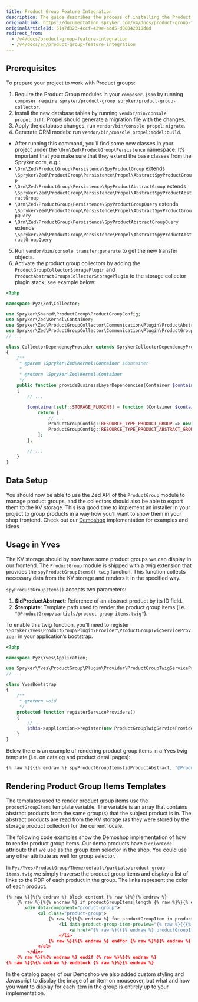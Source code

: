 ```yaml
---
title: Product Group Feature Integration
description: The guide describes the process of installing the Product Group feature in your project.
originalLink: https://documentation.spryker.com/v4/docs/product-group-feature-integration
originalArticleId: 51a7d323-4ccf-429e-add5-d08042010d8d
redirect_from:
  - /v4/docs/product-group-feature-integration
  - /v4/docs/en/product-group-feature-integration
---
```


## Prerequisites

To prepare your project to work with Product groups:

1. Require the Product Group modules in your `composer.json` by running `composer require spryker/product-group spryker/product-group-collector`.
2. Install the new database tables by running `vendor/bin/console propel:diff`. Propel should generate a migration file with the changes.
3. Apply the database changes: run `vendor/bin/console propel:migrate`.
4. Generate ORM models: run `vendor/bin/console propel:model:build`.
* After running this command, you’ll find some new classes in your project under the `\Orm\Zed\ProductGroup\Persistence` namespace. It’s important that you make sure that they extend the base classes from the Spryker core, e.g.:
* `\Orm\Zed\ProductGroup\Persistence\SpyProductGroup` extends `\Spryker\Zed\ProductGroup\Persistence\Propel\AbstractSpyProductGroup`
* `\Orm\Zed\ProductGroup\Persistence\SpyProductAbstractGroup` extends `\Spryker\Zed\ProductGroup\Persistence\Propel\AbstractSpyProductAbstractGroup`
* `\Orm\Zed\ProductGroup\Persistence\SpyProductGroupQuery` extends `\Spryker\Zed\ProductGroup\Persistence\Propel\AbstractSpyProductGroupQuery`
* `\Orm\Zed\ProductGroup\Persistence\SpyProductAbstractGroupQuery` extends `\Spryker\Zed\ProductGroup\Persistence\Propel\AbstractSpyProductAbstractGroupQuery`

5. Run `vendor/bin/console transfer:generate` to get the new transfer objects.
6. Activate the product group collectors by adding the `ProductGroupCollectorStoragePlugin` and  `ProductAbstractGroupsCollectorStoragePlugin` to the storage collector plugin stack, see example below:

```php
<?php

namespace Pyz\Zed\Collector;

use Spryker\Shared\ProductGroup\ProductGroupConfig;
use Spryker\Zed\Kernel\Container;
use Spryker\Zed\ProductGroupCollector\Communication\Plugin\ProductAbstractGroupsCollectorStoragePlugin;
use Spryker\Zed\ProductGroupCollector\Communication\Plugin\ProductGroupCollectorStoragePlugin;
// ...

class CollectorDependencyProvider extends SprykerCollectorDependencyProvider
{
    /**
     * @param \Spryker\Zed\Kernel\Container $container
     *
     * @return \Spryker\Zed\Kernel\Container
     */
    public function provideBusinessLayerDependencies(Container $container)
    {
        // ...
       
        $container[self::STORAGE_PLUGINS] = function (Container $container) {
            return [
                // ...
                ProductGroupConfig::RESOURCE_TYPE_PRODUCT_GROUP => new ProductGroupCollectorStoragePlugin(),
                ProductGroupConfig::RESOURCE_TYPE_PRODUCT_ABSTRACT_GROUPS => new ProductAbstractGroupsCollectorStoragePlugin(),
            ];
        };
        
        // ...
    }
}
```

## Data Setup
You should now be able to use the Zed API of the `ProductGroup` module to manage product groups, and the collectors should also be able to export them to the KV storage. This is a good time to implement an installer in your project to group products in a way how you’ll want to show them in your shop frontend. Check out our [Demoshop](https://github.com/spryker/demoshop) implementation for examples and ideas.

## Usage in Yves
The KV storage should by now have some product groups we can display in our frontend.
The `ProductGroup` module is shipped with a twig extension that provides the `spyProductGroupItems() twig` function. This function collects necessary data from the KV storage and renders it in the specified way.

`spyProductGroupItems()` accepts two parameters:
1. **$idProductAbstract**: Reference of an abstract product by its ID field.
2. **$template**: Template path used to render the product group items (i.e. `"@ProductGroup/partials/product-group-items.twig"`).

To enable this twig function, you’ll need to register `\Spryker\Yves\ProductGroup\Plugin\Provider\ProductGroupTwigServiceProvider` in your application’s bootstrap.

```php
<?php

namespace Pyz\Yves\Application;

use Spryker\Yves\ProductGroup\Plugin\Provider\ProductGroupTwigServiceProvider;
// ...

class YvesBootstrap
{
    /**
     * @return void
     */
    protected function registerServiceProviders()
    {
        // ...
        $this->application->register(new ProductGroupTwigServiceProvider());
    }
}
```

Below there is an example of rendering product group items in a Yves twig template (i.e. on catalog and product detail pages):

```php
{% raw %}{{{% endraw %} spyProductGroupItems(idProductAbstract, '@ProductGroup/partials/product-group-items.twig') {% raw %}}}{% endraw %}
```

## Rendering Product Group Items Templates
The templates used to render product group items use the `productGroupItems` template variable. The variable is an array that contains abstract products from the same group(s) that the subject product is in. The abstract products are read from the KV storage (as they were stored by the storage product collector) for the current locale.

The following code examples show the Demoshop implementation of how to render product group items. Our demo products have a `colorCode` attribute that we use as the group item selector in the shop. You could use any other attribute as well for group selector.

In `Pyz/Yves/ProductGroup/Theme/default/partials/product-group-items.twig` we simply traverse the product group items and display a list of links to the PDP of each product in the group. The links represent the color of each product.

```xml
{% raw %}{%{% endraw %} block content {% raw %}%}{% endraw %}
    {% raw %}{%{% endraw %} if productGroupItems|length {% raw %}%}{% endraw %}
       <div data-component="product-group">
            <ul class="product-group">
                {% raw %}{%{% endraw %} for productGroupItem in productGroupItems {% raw %}%}{% endraw %}
                    <li data-product-group-item-preview="{% raw %}{{{% endraw %} productGroupItem.imageSets.default[0].externalUrlSmall {% raw %}}}{% endraw %}">
                        <a href="{% raw %}{{{% endraw %} productGroupItem.url {% raw %}}}{% endraw %}" {% raw %}{%{% endraw %} if productGroupItem.colorCode {% raw %}%}{% endraw %}style="background-color: {% raw %}{{{% endraw %} productGroupItem.colorCode {% raw %}}}{% endraw %};"{% raw %}{%{% endraw %} endif {% raw %}%}{% endraw %}></a>
                    </li>
                {% raw %}{%{% endraw %} endfor {% raw %}%}{% endraw %}
            </ul>
        </div>
    {% raw %}{%{% endraw %} endif {% raw %}%}{% endraw %}
{% raw %}{%{% endraw %} endblock {% raw %}%}{% endraw %}
```

In the catalog pages of our Demoshop we also added custom styling and Javascript to display the image of an item on mouseover, but what and how you want to display for each item in the group is entirely up to your implementation.
